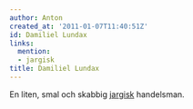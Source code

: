 ```yaml
---
author: Anton
created_at: '2011-01-07T11:40:51Z'
id: Damiliel Lundax
links:
  mention:
  - jargisk
title: Damiliel Lundax
---
```


En liten, smal och skabbig [jargisk] handelsman.

  [jargisk]: jargisk
